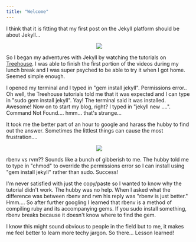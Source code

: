 ```yaml
---
title: "Welcome"
---
```


I think that it is fitting that my first post on the Jekyll platform should be about Jekyll...

<center><img src='http://www.proxygear.com/images/posts/jekyll.png'></center>

So I began my adventures with Jekyll by watching the tutorials on [Treehouse](<http://teamtreehouse.com>). I was able to finish the first portion of the videos during my lunch break and I was super psyched to be able to try it when I got home. Seemed simple enough.

I opened my terminal and I typed in "gem install jekyll". Permissions error.. Oh well, the Treehouse tutorials told me that it was expected and I can type in "sudo gem install jekyll". Yay! The terminal said it was installed. Awesome! Now on to start my blog, right? I typed in "jekyll new ....". Command Not Found.... hmm... that's strange... 

It took me the better part of an hour to google and harass the hubby to find out the answer. Sometimes the littlest things can cause the most frustration....

<center><img src='http://go-women.org/wp-content/uploads/2015/05/frustrated-meme-300x271.jpg'></center>

rbenv vs rvm?? Sounds like a bunch of gibberish to me. The hubby told me to type in "chmod" to override the permissions error so I can install using "gem install jekyll" rather than sudo. Success!

I'm never satisfied with just the copy/paste so I wanted to know why the tutorial didn't work. The hubby was no help. When I asked what the difference was between rbenv and rvm his reply was "rbenv is just better." Hmm.... So after further googling I learned that rbenv is a method of compiling ruby and its accompanying gems. If you sudo install something, rbenv breaks because it doesn't know where to find the gem. 

I know this might sound obvious to people in the field but to me, it makes me feel better to learn more techy jargon. So there... Lesson learned!